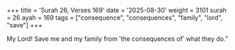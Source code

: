 +++
title = 'Surah 26, Verses 169'
date = '2025-08-30'
weight = 3101
surah = 26
ayah = 169
tags = ["consequence", "consequences", "family", "lord", "save"]
+++

My Lord! Save me and my family from ˹the consequences of˺ what they do.”